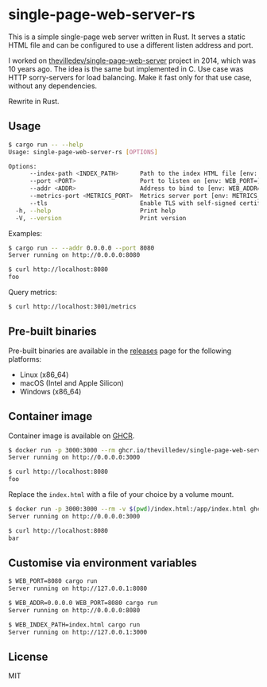 # single-page-web-server-rs

This is a simple single-page web server written in Rust. It serves a static HTML file and can be configured to use a different listen address and port.

I worked on [thevilledev/single-page-web-server](https://github.com/thevilledev/single-page-web-server) project in 2014, which was 10 years ago. The idea is the same but implemented in C. Use case was HTTP sorry-servers for load balancing. Make it fast only for that use case, without any dependencies.

Rewrite in Rust.

## Usage

```bash
$ cargo run -- --help
Usage: single-page-web-server-rs [OPTIONS]

Options:
      --index-path <INDEX_PATH>      Path to the index HTML file [env: WEB_INDEX_PATH=] [default: index.html]
      --port <PORT>                  Port to listen on [env: WEB_PORT=] [default: 3000]
      --addr <ADDR>                  Address to bind to [env: WEB_ADDR=] [default: 127.0.0.1]
      --metrics-port <METRICS_PORT>  Metrics server port [env: METRICS_PORT=] [default: 3001]
      --tls                          Enable TLS with self-signed certificate [env: ENABLE_TLS=]
  -h, --help                         Print help
  -V, --version                      Print version
  ```

Examples:

```bash
$ cargo run -- --addr 0.0.0.0 --port 8080
Server running on http://0.0.0.0:8080
```

```bash
$ curl http://localhost:8080
foo
```

Query metrics:

```bash
$ curl http://localhost:3001/metrics
```

## Pre-built binaries

Pre-built binaries are available in the [releases](https://github.com/thevilledev/single-page-web-server-rs/releases) page for the following platforms:

- Linux (x86_64)
- macOS (Intel and Apple Silicon)
- Windows (x86_64)

## Container image

Container image is available on [GHCR](https://github.com/thevilledev/single-page-web-server-rs/pkgs/container/single-page-web-server-rs).

```bash
$ docker run -p 3000:3000 --rm ghcr.io/thevilledev/single-page-web-server-rs:latest
Server running on http://0.0.0.0:3000
```

```bash
$ curl http://localhost:8080
foo
```

Replace the `index.html` with a file of your choice by a volume mount.

```bash
$ docker run -p 3000:3000 --rm -v $(pwd)/index.html:/app/index.html ghcr.io/thevilledev/single-page-web-server-rs:latest
Server running on http://0.0.0.0:3000
```

```bash
$ curl http://localhost:8080
bar
```

## Customise via environment variables

```bash
$ WEB_PORT=8080 cargo run
Server running on http://127.0.0.1:8080
```

```bash
$ WEB_ADDR=0.0.0.0 WEB_PORT=8080 cargo run
Server running on http://0.0.0.0:8080
```

```bash
$ WEB_INDEX_PATH=index.html cargo run
Server running on http://127.0.0.1:3000
```

## License

MIT